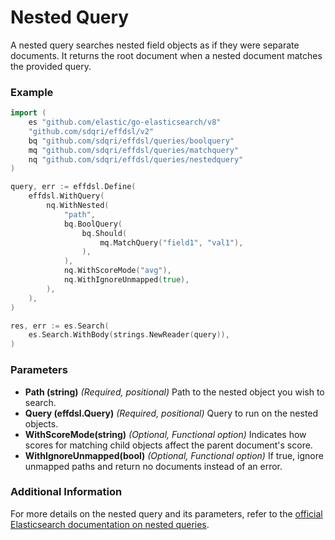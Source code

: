 # Nested Query

A nested query searches nested field objects as if they were separate documents. It returns the root document when a nested document matches the provided query.

### Example

```go
import (
    es "github.com/elastic/go-elasticsearch/v8"
    "github.com/sdqri/effdsl/v2"
    bq "github.com/sdqri/effdsl/queries/boolquery"
    mq "github.com/sdqri/effdsl/queries/matchquery"
    nq "github.com/sdqri/effdsl/queries/nestedquery"
)

query, err := effdsl.Define(
    effdsl.WithQuery(
        nq.WithNested(
            "path",
            bq.BoolQuery(
                bq.Should(
                    mq.MatchQuery("field1", "val1"),
                ),
            ),
            nq.WithScoreMode("avg"),
            nq.WithIgnoreUnmapped(true),
        ),
    ),
)

res, err := es.Search(
    es.Search.WithBody(strings.NewReader(query)),
)
```

### Parameters

* **Path (string)**
  _(Required, positional)_ Path to the nested object you wish to search.
* **Query (effdsl.Query)**
  _(Required, positional)_ Query to run on the nested objects.
* **WithScoreMode(string)**
  _(Optional, Functional option)_ Indicates how scores for matching child objects affect the parent document's score.
* **WithIgnoreUnmapped(bool)**
  _(Optional, Functional option)_ If true, ignore unmapped paths and return no documents instead of an error.

### Additional Information

For more details on the nested query and its parameters, refer to the [official Elasticsearch documentation on nested queries](https://www.elastic.co/guide/en/elasticsearch/reference/current/query-dsl-nested-query.html).
